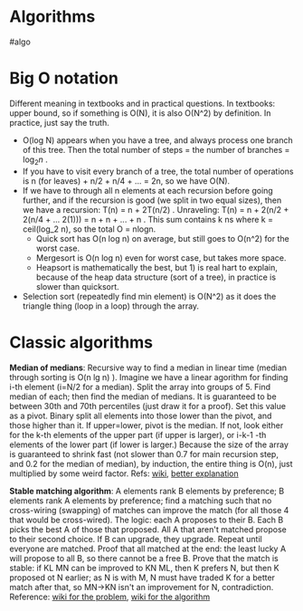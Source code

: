 # Algorithms

#algo

# Big O notation
Different meaning in textbooks and in practical questions. In textbooks: upper bound, so if something is O(N), it is also O(N^2) by definition. In practice, just say the truth. 

* O(log N) appears when you have a tree, and always process one branch of this tree. Then the total number of steps = the number of branches = $\log_2 n$ . 
* If you have to visit every branch of a tree, the total number of operations is n (for leaves) + n/2 + n/4 + ... = 2n, so we have O(N).
* If we have to through all n elements at each recursion before going further, and if the recursion is good (we split in two equal sizes), then we have a recursion: T(n) = n + 2T(n/2) . Unraveling: T(n) = n + 2(n/2 + 2(n/4 + ... 2(1))) = n + n +  ... + n . This sum contains k ns where k = ceil(log_2 n), so the total O = nlogn. 
    * Quick sort has O(n log n) on average, but still goes to O(n^2) for the worst case. 
    * Mergesort is O(n log n) even for worst case, but takes more space.
    * Heapsort is mathematically the best, but 1) is real hart to explain, because of the heap data structure (sort of a tree), in practice is slower than quicksort.
* Selection sort (repeatedly find min element) is O(N^2) as it does the triangle thing (loop in a loop) through the array.

# Classic algorithms

**Median of medians**: Recursive way to find a median in linear time (median through sorting is O(n lg n) ). Imagine we have a linear agorithm for finding i-th element (i=N/2 for a median). Split the array into groups of 5. Find median of each; then find the median of medians. It is guaranteed to be between 30th and 70th percentiles (just draw it for a proof). Set this value as a pivot. Binary split all elements into those lower than the pivot, and those higher than it. If upper=lower, pivot is the median. If not, look either for the k-th elements of the upper part (if upper is larger), or i-k-1 -th elements of the lower part (if lower is larger.)  Because the size of the array is guaranteed to shrink fast (not slower than 0.7 for main recursion step, and 0.2 for the median of median), by induction, the entire thing is O(n), just multiplied by some weird factor. Refs: [wiki](https://en.wikipedia.org/wiki/Median_of_medians), [better explanation](https://www.austinrochford.com/posts/2013-10-28-median-of-medians.html)

**Stable matching algorithm**: A elements rank B elements by preference; B elements rank A elements by preference; find a matching such that no cross-wiring (swapping) of matches can improve the match (for all those 4 that would be cross-wired). The logic: each A proposes to their B. Each B picks the best A of those that proposed. All A that aren't matched propose to their second choice. If B can upgrade, they upgrade. Repeat until everyone are matched. Proof that all matched at the end: the least lucky A will propose to all B, so there cannot be a free B. Prove that the match is stable: if KL MN can be improved to KN ML, then K prefers N, but then K proposed ot N earlier; as N is with M, N must have traded K for a better match after that, so MN→KN isn't an improvement for N, contradiction. Reference: [wiki for the problem](https://en.wikipedia.org/wiki/Stable_marriage_problem), [wiki for the algorithm](https://en.wikipedia.org/wiki/Gale%E2%80%93Shapley_algorithm)